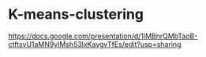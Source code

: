 # K-means-clustering
https://docs.google.com/presentation/d/1lMBnrQMbTaoB-ctftsvU1aMN9ylMsh53lxKavgvTfEs/edit?usp=sharing
